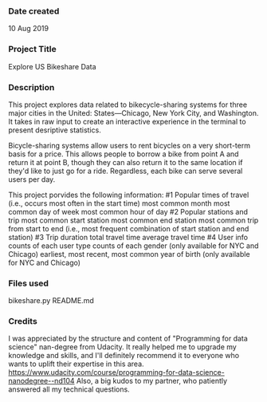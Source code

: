 ### Date created
10 Aug 2019

### Project Title
Explore US Bikeshare Data

### Description
This project explores data related to bikecycle-sharing systems for three major cities in the United: States—Chicago, New York City, and Washington.  It takes in raw input to create an interactive experience in the terminal to present desriptive statistics.

Bicycle-sharing systems allow users to rent bicycles on a very short-term basis for a price. This allows people to borrow a bike from point A and return it at point B, though they can also return it to the same location if they'd like to just go for a ride. Regardless, each bike can serve several users per day.

This project porvides the following information:
#1 Popular times of travel (i.e., occurs most often in the start time)
    most common month
    most common day of week
    most common hour of day
#2 Popular stations and trip
    most common start station
    most common end station
    most common trip from start to end (i.e., most frequent combination of start station and end station)
#3 Trip duration
    total travel time
    average travel time
 #4 User info
    counts of each user type
    counts of each gender (only available for NYC and Chicago)
    earliest, most recent, most common year of birth (only available for NYC and Chicago)

### Files used
bikeshare.py
README.md

### Credits
I was appreciated by the structure and content of "Programming for data science" nan-degree from Udacity. It really helped me to upgrade my knowledge and skills, and I'll definitely recommend it to everyone who wants to uplift their expertise in this area.
https://www.udacity.com/course/programming-for-data-science-nanodegree--nd104
Also, a big kudos to my partner, who patiently answered all my technical questions.

